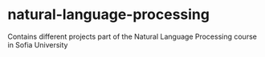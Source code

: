 # natural-language-processing
Contains different projects part of the Natural Language Processing course in Sofia University
